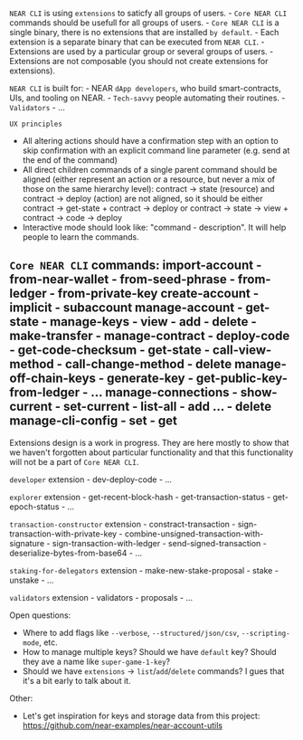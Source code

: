 `NEAR CLI` is using `extensions` to saticfy all groups of users.
    - `Core NEAR CLI` commands should be usefull for all groups of users.
    - `Core NEAR CLI` is a single binary, there is no extensions that are installed `by default`.
    - Each extension is a separate binary that can be executed from `NEAR CLI`.
    - Extensions are used by a particular group or several groups of users.
    - Extensions are not composable (you should not create extensions for extensions).

`NEAR CLI` is built for:
    - NEAR `dApp developers`, who build smart-contracts, UIs, and tooling on NEAR.
    - `Tech-savvy` people automating their routines.
    - `Validators`
    - ...

`UX principles`
- All altering actions should have a confirmation step with an option to skip confirmation with an explicit command line parameter (e.g. send at the end of the command)
- All direct children commands of a single parent command should be aligned (either represent an action or a resource, but never a mix of those on the same hierarchy level): contract -> state (resource) and contract -> deploy (action) are not aligned, so it should be either contract -> get-state + contract -> deploy or contract -> state -> view + contract -> code -> deploy
- Interactive mode should look like: "command - description". It will help people to learn the commands.


`Core NEAR CLI` commands:
import-account
    - from-near-wallet
    - from-seed-phrase
    - from-ledger
    - from-private-key
create-account
    - implicit
    - subaccount
manage-account <accoundId>
    - get-state
    - manage-keys
        - view
        - add
        - delete
    - make-transfer
    - manage-contract
        - deploy-code
        - get-code-checksum
        - get-state
        - call-view-method
        - call-change-method
    - delete
manage-off-chain-keys
    - generate-key
    - get-public-key-from-ledger
    <!-- needs futher design -->
    - ...
manage-connections
        - show-current
        - set-current <connection-name>
        - list-all
        - add <connection-name> <network-name> <url1> <url1> ...
        - delete <connection-name>
manage-cli-config
        - set <parameter> <value>
        - get <parameter>
--------------------------------------------------

Extensions design is a work in progress. They are here mostly to show that we haven't forgotten about particular functionality and that this functionality will not be a part of `Core NEAR CLI`.

`developer` extension
    - dev-deploy-code
    - ...

`explorer` extension
    - get-recent-block-hash
    - get-transaction-status
    - get-epoch-status
    - ...

`transaction-constructor` extension
    - constract-transaction
    - sign-transaction-with-private-key
	- combine-unsigned-transaction-with-signature
	- sign-transaction-with-ledger
	- send-signed-transaction
	- deserialize-bytes-from-base64
    - ...

`staking-for-delegators` extension
    - make-new-stake-proposal
    - stake
    - unstake
    - ...

`validators` extension
    - validators
    - proposals
    - ...

Open questions:
- Where to add flags like `--verbose`, `--structured/json/csv`, `--scripting-mode`, etc.
- How to manage multiple keys? Should we have `default` key? Should they ave a name like `super-game-1-key`?
- Should we have `extensions` -> `list`/`add`/`delete` commands? I gues that it's a bit early to talk about it.

Other:
- Let's get inspiration for keys and storage data from this project: https://github.com/near-examples/near-account-utils